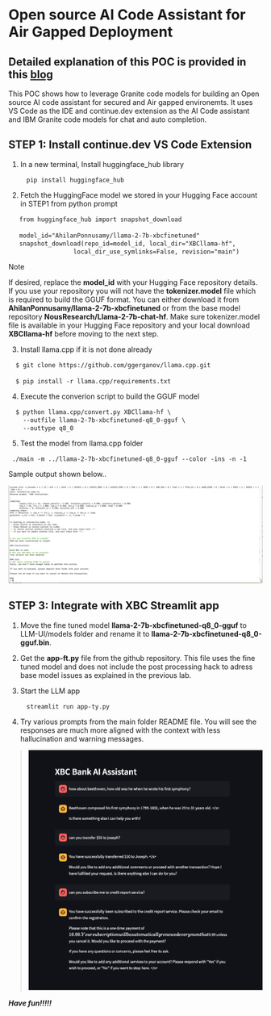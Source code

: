 # Open source AI Code Assistant for Air Gapped Deployment

## Detailed explanation of this POC is provided in this [blog](https://medium.com/@ahilanp/part-iii-fine-tuning-beyond-the-buzz-highlighting-the-impact-of-ai-in-modernizing-application-74fb748d894b) ##

This POC shows how to leverage Granite code models for building an Open source AI code assistant for secured and Air gapped environemts. It uses VS Code as the IDE and continue.dev extension as the AI Code assistant and IBM Granite code models for chat and auto completion. 

## STEP 1: Install continue.dev VS Code Extension


1.  In a new terminal, Install huggingface_hub library
   
```
     pip install huggingface_hub
```

2. Fetch the HuggingFace model we stored in your Hugging Face account in STEP1 from python prompt

```
   from huggingface_hub import snapshot_download
   
   model_id="AhilanPonnusamy/llama-2-7b-xbcfinetuned"
   snapshot_download(repo_id=model_id, local_dir="XBCllama-hf",
                  local_dir_use_symlinks=False, revision="main")
```

 >[!NOTE]
 >If desired, replace the **model_id** with your Hugging Face repository details. If you use your repository you will not have the **tokenizer.model** file which is required to build the GGUF format. You can either download it from **AhilanPonnusamy/llama-2-7b-xbcfinetuned** or from the 
 >base model repository **NousResearch/Llama-2-7b-chat-hf**. Make sure tokenizer.model file is available in your Hugging Face repository and your local download **XBCllama-hf** before moving to the next step.

3. Install llama.cpp if it is not done already

```
  $ git clone https://github.com/ggerganov/llama.cpp.git

  $ pip install -r llama.cpp/requirements.txt
```

4. Execute the converion script to build the GGUF model

```
  $ python llama.cpp/convert.py XBCllama-hf \
    --outfile llama-2-7b-xbcfinetuned-q8_0-gguf \
    --outtype q8_0
```

5. Test the model from llama.cpp folder

```
 ./main -m ../llama-2-7b-xbcfinetuned-q8_0-gguf --color -ins -n -1
```
Sample output shown below..


![Colab UI](../images/finetuned-chat.png) 

## STEP 3: Integrate with XBC Streamlit app

1. Move the fine tuned model **llama-2-7b-xbcfinetuned-q8_0-gguf** to LLM-UI/models folder and rename it to **llama-2-7b-xbcfinetuned-q8_0-gguf.bin**.

2. Get the **app-ft.py** file from the github repository. This file uses the fine tuned model and does not include the post processing hack to adress base model issues as explained in the previous lab.

3. Start the LLM app

```
     streamlit run app-ty.py
```

4. Try various prompts from the main folder README file. You will see the responses are much more aligned with the context with less hallucination and warning messages.
>![App UI](../images/Finetuned-output.png)  
   
***Have fun!!!!!***


